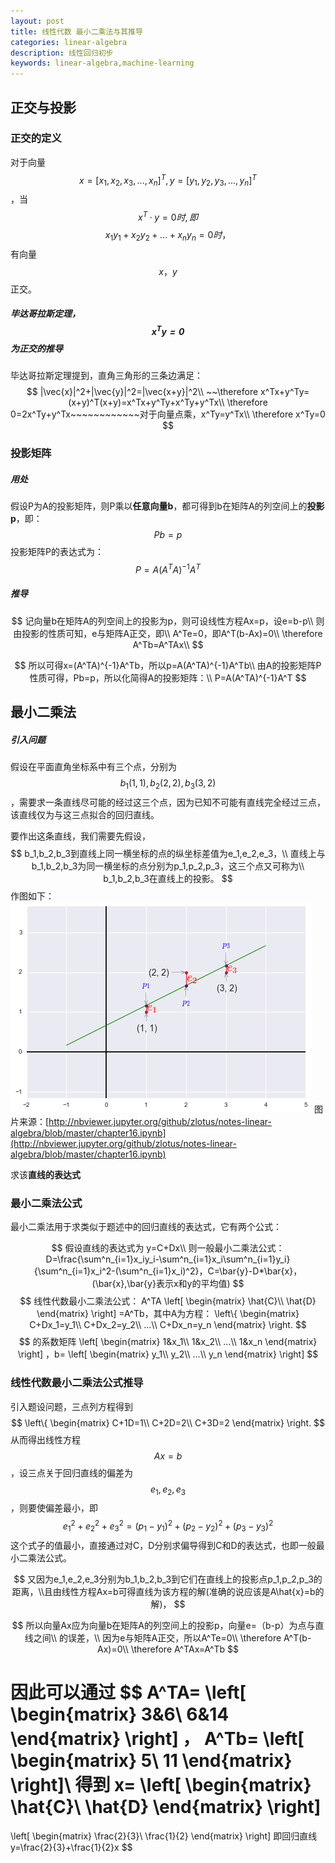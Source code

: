 ```yaml
---
layout: post
title: 线性代数 最小二乘法与其推导
categories: linear-algebra
description: 线性回归初步
keywords: linear-algebra,machine-learning
---
```


## 正交与投影

### 正交的定义

对于向量$$x=[x_1,x_2,x_3,...,x_n]^T,y=[y_1,y_2,y_3,...,y_n]^T$$，当$$x^T·y=0时,即$$
$$
x_1y_1+x_2y_2+...+x_ny_n=0时，
$$
有向量$$x，y$$正交。

##### 毕达哥拉斯定理，$$x^Ty=0$$为正交的推导

毕达哥拉斯定理提到，直角三角形的三条边满足：
$$
|\vec{x}|^2+|\vec{y}|^2=|\vec{x+y}|^2\\
~~\therefore x^Tx+y^Ty=(x+y)^T(x+y)=x^Tx+y^Ty+x^Ty+y^Tx\\
\therefore 0=2x^Ty+y^Tx~~~~~~~~~~~~对于向量点乘，x^Ty=y^Tx\\
\therefore x^Ty=0
$$

### 投影矩阵

##### 用处

假设P为A的投影矩阵，则P乘以**任意向量b**，都可得到b在矩阵A的列空间上的**投影p**，即：
$$
Pb=p
$$
投影矩阵P的表达式为：
$$
P=A(A^TA)^{-1}A^T
$$

##### 推导

$$
记向量b在矩阵A的列空间上的投影为p，则可设线性方程Ax=p，设e=b-p\\
则由投影的性质可知，e与矩阵A正交，即\\
A^Te=0，即A^T(b-Ax)=0\\
\therefore A^Tb=A^TAx\\
$$

$$
所以可得x=(A^TA)^{-1}A^Tb，所以p=A(A^TA)^{-1}A^Tb\\
由A的投影矩阵P性质可得，Pb=p，所以化简得A的投影矩阵：\\
P=A(A^TA)^{-1}A^T
$$

## 最小二乘法

##### 引入问题

假设在平面直角坐标系中有三个点，分别为$$b_1(1,1),b_2(2,2),b_3(3,2)$$，需要求一条直线尽可能的经过这三个点，因为已知不可能有直线完全经过三点，该直线仅为与这三点拟合的回归直线。

要作出这条直线，我们需要先假设，
$$
b_1,b_2,b_3到直线上同一横坐标的点的纵坐标差值为e_1,e_2,e_3，\\
直线上与b_1,b_2,b_3为同一横坐标的点分别为p_1,p_2,p_3，这三个点又可称为\\
b_1,b_2,b_3在直线上的投影。
$$
作图如下：
![](\images\blog\index.png)
图片来源：[http://nbviewer.jupyter.org/github/zlotus/notes-linear-algebra/blob/master/chapter16.ipynb](http://nbviewer.jupyter.org/github/zlotus/notes-linear-algebra/blob/master/chapter16.ipynb)

求该**直线的表达式**

### 最小二乘法公式

最小二乘法用于求类似于题述中的回归直线的表达式，它有两个公式：

$$
假设直线的表达式为 y=C+Dx\\
则一般最小二乘法公式：
D=\frac{\sum^n_{i=1}x_iy_i-\sum^n_{i=1}x_i\sum^n_{i=1}y_i}{\sum^n_{i=1}x_i^2-(\sum^n_{i=1}x_i)^2}，C=\bar{y}-D*\bar{x}，(\bar{x},\bar{y}表示x和y的平均值)
$$
$$
线性代数最小二乘法公式：
A^TA
\left[
\begin{matrix}
	\hat{C}\\
    \hat{D}
\end{matrix}
\right]
=A^Tb，其中A为方程：
\left\{
\begin{matrix}
	C+Dx_1=y_1\\
    C+Dx_2=y_2\\
    ...\\
    C+Dx_n=y_n
\end{matrix}
\right.
$$
$$
的系数矩阵
\left[
\begin{matrix}
	1&x_1\\
    1&x_2\\
    ...\\
    1&x_n
\end{matrix}
\right]
，b=
\left[
\begin{matrix}
	y_1\\
    y_2\\
    ...\\
    y_n
\end{matrix}
\right]
$$

### 线性代数最小二乘法公式推导

引入题设问题，三点列方程得到
$$
\left\{
\begin{matrix}
	C+1D=1\\
    C+2D=2\\
    C+3D=2
\end{matrix}
\right.
$$
从而得出线性方程$$Ax=b$$，设三点关于回归直线的偏差为$$e_1,e_2,e_3$$，则要使偏差最小，即$$e_1^2+e_2^2+e_3^2=(p_1-y_1)^2+(p_2-y_2)^2+(p_3-y_3)^2$$这个式子的值最小，直接通过对C，D分别求偏导得到C和D的表达式，也即一般最小二乘法公式。

$$
又因为e_1,e_2,e_3分别为b_1,b_2,b_3到它们在直线上的投影点p_1,p_2,p_3的距离，\\且由线性方程Ax=b可得直线为该方程的解(准确的说应该是A\hat{x}=b的解)，
$$

$$
所以向量Ax应为向量b在矩阵A的列空间上的投影p，向量e=（b-p）为点与直线之间\\
的误差，\\
因为e与矩阵A正交，所以A^Te=0\\
\therefore A^T(b-Ax)=0\\
\therefore A^TAx=A^Tb
$$

因此可以通过
$$
A^TA=
\left[
\begin{matrix}
	3&6\\
    6&14
\end{matrix}
\right]
，
A^Tb=
\left[
\begin{matrix}
	5\\
    11
\end{matrix}
\right]\\
得到
x=
\left[
\begin{matrix}
	\hat{C}\\
    \hat{D}
\end{matrix}
\right]
=
\left[
\begin{matrix}
	\frac{2}{3}\\
    \frac{1}{2}
\end{matrix}
\right]
即回归直线y=\frac{2}{3}+\frac{1}{2}x
$$

<script type="text/javascript" async src="https://cdn.mathjax.org/mathjax/latest/MathJax.js?config=TeX-MML-AM_CHTML"> </script>